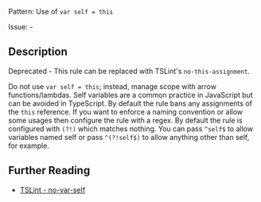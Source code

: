 Pattern: Use of `var self = this`

Issue: -

## Description

Deprecated - This rule can be replaced with TSLint's `no-this-assignment`.

Do not use `var self = this`; instead, manage scope with arrow
functions/lambdas. Self variables are a common practice in JavaScript
but can be avoided in TypeScript. By default the rule bans any
assignments of the `this` reference. If you want to enforce a naming
convention or allow some usages then configure the rule with a regex. By
default the rule is configured with `(?!)` which matches nothing. You
can pass `^self$` to allow variables named self or pass `^(?!self$)` to
allow anything other than self, for example.

## Further Reading

* [TSLint - no-var-self](https://github.com/microsoft/tslint-microsoft-contrib/blob/master/README.md#supported-rules)